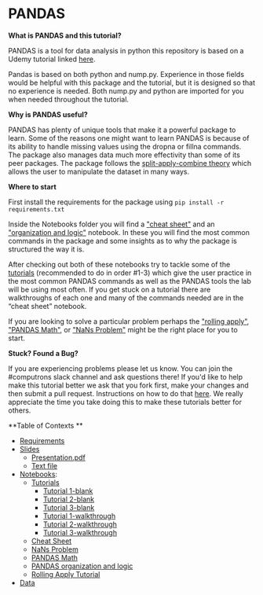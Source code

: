# PANDAS

**What is PANDAS and this tutorial?** 

PANDAS is a tool for data analysis in python this repository is based on a Udemy tutorial linked [here](https://www.udemy.com/data-analysis-in-python-with-pandas/learn/v4/t/lecture/2339796?start=150).  

Pandas is based on both python and nump.py. Experience in those fields would be helpful with this package and the tutorial, but it is designed so that no experience is needed. Both nump.py and python are imported for you when needed throughout the tutorial.  


**Why is PANDAS useful?**

PANDAS has plenty of unique tools that make it a powerful package to learn. Some of the reasons one might want to learn PANDAS is because of its ability to handle missing values using the dropna or fillna commands. The package also manages data much more effectivity than some of its peer packages. The package follows the [split-apply-combine theory](http://pandas-docs.github.io/pandas-docs-travis/) which allows the user to manipulate the dataset in many ways. 

**Where to start**

First install the requirements for the package using `pip install -r requirements.txt`

Inside the Notebooks folder you will find a  ["cheat sheet"](https://github.com/ContextLab/Tutorials/blob/master/PANDAS/Notebooks/Cheat%20Sheet.ipynb) and an ["organization and logic"](https://github.com/ContextLab/Tutorials/blob/master/PANDAS/Notebooks/PANDAS%20organization%20and%20logic.ipynb) notebook. In these you will find the most common commands in the package and some insights as to why the package is structured the way it is. 

After checking out both of these notebooks try to tackle some of the [tutorials](https://github.com/ContextLab/Tutorials/blob/master/PANDAS/Notebooks/Tutorials%20/Tutorial%201%20-%20blank.ipynb) (recommended to do in order #1-3) which give the user practice in the most common PANDAS commands as well as the PANDAS tools the lab will be using most often. If you get stuck on a tutorial there are walkthroughs of each one and many of the commands needed are in the “cheat sheet” notebook.

If you are looking to solve a particular problem perhaps the ["rolling apply"](https://github.com/ContextLab/Tutorials/blob/master/PANDAS/Notebooks/Rolling%20Apply%20Tutorial%20.ipynb), ["PANDAS Math"](https://github.com/ContextLab/Tutorials/blob/master/PANDAS/Notebooks/PANDAS%20Math.ipynb), or ["NaNs Problem"](https://github.com/ContextLab/Tutorials/blob/master/PANDAS/Notebooks/NaNs%20Problem.ipynb) might be the right place for you to start.


**Stuck? Found a Bug?**

If you are experiencing problems please let us know. You can join the #computrons slack channel and ask questions there! If you'd like to help make this tutorial better we ask that you fork first, make your changes and then submit a pull request. Instructions on how to do that [here](https://gist.github.com/Chaser324/ce0505fbed06b947d962). We really appreciate the time you take doing this to make these tutorials better for others.

**Table of Contexts **

- [Requirements](https://github.com/ContextLab/Tutorials/blob/master/PANDAS/requirements)
- [Slides](https://github.com/ContextLab/Tutorials/tree/master/PANDAS/Slides)
  - [Presentation.pdf](https://github.com/ContextLab/Tutorials/blob/master/PANDAS/Slides/pandas-tutorial-presentation.pdf)
  - [Text file](https://github.com/ContextLab/Tutorials/blob/master/PANDAS/Slides/PANDAS.tex)
- [Notebooks](https://github.com/ContextLab/Tutorials/tree/master/PANDAS/Notebooks):
   - [Tutorials](https://github.com/ContextLab/Tutorials/tree/master/PANDAS/Notebooks/Tutorials%20)
     - [Tutorial 1-blank](https://github.com/ContextLab/Tutorials/blob/master/PANDAS/Notebooks/Tutorials%20/Tutorial%201%20-%20blank.ipynb)
     - [Tutorial 2-blank](https://github.com/ContextLab/Tutorials/blob/master/PANDAS/Notebooks/Tutorials%20/Tutorial%202-%20blank.ipynb)
     - [Tutorial 3-blank](https://github.com/ContextLab/Tutorials/blob/master/PANDAS/Notebooks/Tutorials%20/Tutorial%203-%20Blank.ipynb)
     - [Tutorial 1-walkthrough](https://github.com/ContextLab/Tutorials/blob/master/PANDAS/Notebooks/Tutorials%20/Tutorial%201-%20walkthrough%20%20.ipynb)
     - [Tutorial 2-walkthrough](https://github.com/ContextLab/Tutorials/blob/master/PANDAS/Notebooks/Tutorials%20/Tutorial%202%20-%20walkthrough.ipynb)
     - [Tutorial 3-walkthrough](https://github.com/ContextLab/Tutorials/blob/master/PANDAS/Notebooks/Tutorials%20/Tutorial%203-%20walkthrough.ipynb)
   - [Cheat Sheet](https://github.com/ContextLab/Tutorials/blob/master/PANDAS/Notebooks/Cheat%20Sheet.ipynb)
   - [NaNs Problem](https://github.com/ContextLab/Tutorials/blob/master/PANDAS/Notebooks/NaNs%20Problem.ipynb)
   - [PANDAS Math](https://github.com/ContextLab/Tutorials/blob/master/PANDAS/Notebooks/PANDAS%20Math.ipynb)
   - [PANDAS organization and logic](https://github.com/ContextLab/Tutorials/blob/master/PANDAS/Notebooks/PANDAS%20organization%20and%20logic.ipynb)
   - [Rolling Apply Tutorial](https://github.com/ContextLab/Tutorials/blob/master/PANDAS/Notebooks/Rolling%20Apply%20Tutorial%20.ipynb)
- [Data](https://github.com/ContextLab/Tutorials/tree/master/PANDAS/Data)

